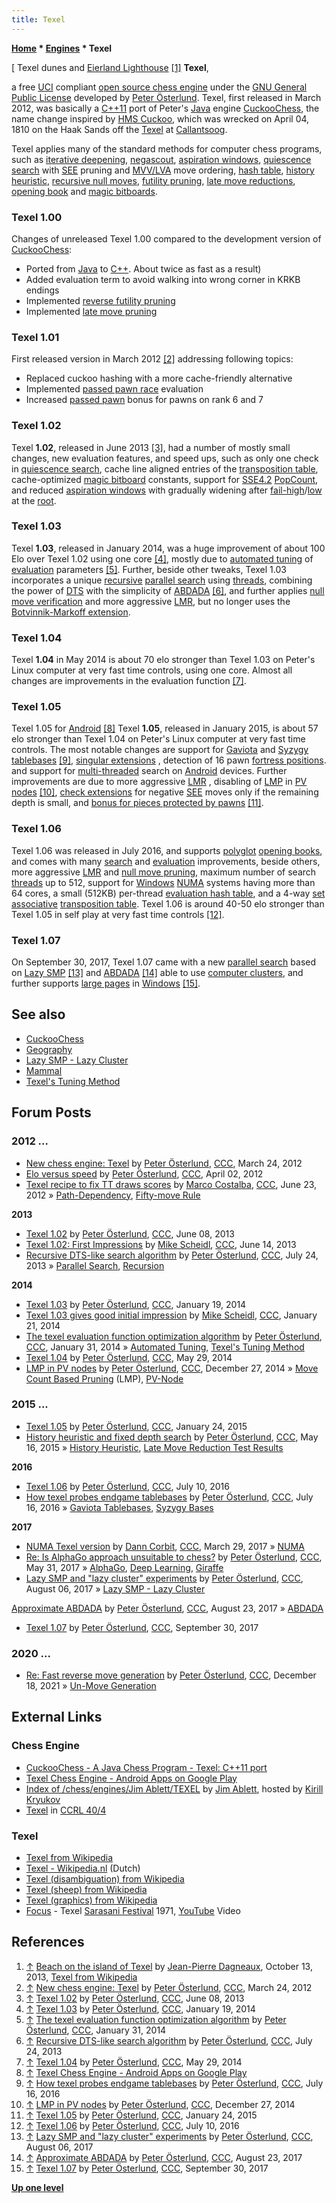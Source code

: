 ```yaml
---
title: Texel
---
```

**[Home](Home "Home") \* [Engines](Engines "Engines") \* Texel**



[ Texel dunes and [Eierland Lighthouse](https://en.wikipedia.org/wiki/Eierland_Lighthouse) <a id="cite-note-1" href="#cite-ref-1">[1]</a>
**Texel**,  
 
a free [UCI](UCI "UCI") compliant [open source chess engine](Category:Open_Source "Category:Open Source") under the [GNU General Public License](Free_Software_Foundation#GPL "Free Software Foundation") developed by [Peter Österlund](Peter_%C3%96sterlund "Peter Österlund"). Texel, first released in March 2012, was basically a [C++11](Cpp "Cpp") port of Peter's [Java](Java "Java") engine [CuckooChess](CuckooChess "CuckooChess"), the name change inspired by [HMS Cuckoo](https://en.wikipedia.org/wiki/HMS_Cuckoo_%281806%29), which was wrecked on April 04, 1810 on the Haak Sands off the [Texel](https://en.wikipedia.org/wiki/Texel) at [Callantsoog](https://en.wikipedia.org/wiki/Callantsoog). 


Texel applies many of the standard methods for computer chess programs, such as [iterative deepening](Iterative_Deepening "Iterative Deepening"), [negascout](NegaScout "NegaScout"), [aspiration windows](Aspiration_Windows "Aspiration Windows"), [quiescence search](Quiescence_Search "Quiescence Search") with [SEE](Static_Exchange_Evaluation "Static Exchange Evaluation") pruning and [MVV/LVA](MVV-LVA "MVV-LVA") move ordering, [hash table](Transposition_Table "Transposition Table"), [history heuristic](History_Heuristic "History Heuristic"), [recursive null moves](Null_Move_Pruning "Null Move Pruning"), [futility pruning](Futility_Pruning "Futility Pruning"), [late move reductions](Late_Move_Reductions "Late Move Reductions"), [opening book](Opening_Book "Opening Book") and [magic bitboards](Magic_Bitboards "Magic Bitboards"). 



### Texel 1.00


Changes of unreleased Texel 1.00 compared to the development version of [CuckooChess](CuckooChess "CuckooChess"): 



* Ported from [Java](Java "Java") to [C++](Cpp "Cpp"). About twice as fast as a result)
* Added evaluation term to avoid walking into wrong corner in KRKB endings
* Implemented [reverse futility pruning](Reverse_Futility_Pruning "Reverse Futility Pruning")
* Implemented [late move pruning](Futility_Pruning#MoveCountBasedPruning "Futility Pruning")






### Texel 1.01


First released version in March 2012 <a id="cite-note-2" href="#cite-ref-2">[2]</a> addressing following topics:



* Replaced cuckoo hashing with a more cache-friendly alternative
* Implemented [passed pawn race](Pawn_Race "Pawn Race") evaluation
* Increased [passed pawn](Passed_Pawn "Passed Pawn") bonus for pawns on rank 6 and 7






### Texel 1.02


Texel **1.02**, released in June 2013 <a id="cite-note-3" href="#cite-ref-3">[3]</a>, had a number of mostly small changes, new evaluation features, and speed ups, such as only one check in [quiescence search](Quiescence_Search "Quiescence Search"), cache line aligned entries of the [transposition table](Transposition_Table "Transposition Table"), cache-optimized [magic bitboard](Magic_Bitboards "Magic Bitboards") constants, support for [SSE4.2](SSE4#SSE4.2 "SSE4") [PopCount](Population_Count "Population Count"), and reduced [aspiration windows](Aspiration_Windows "Aspiration Windows") with gradually widening after [fail-high](Fail-High "Fail-High")/[low](Fail-Low "Fail-Low") at the [root](Root "Root").




### Texel 1.03


Texel **1.03**, released in January 2014, was a huge improvement of about 100 Elo over Texel 1.02 using one core <a id="cite-note-4" href="#cite-ref-4">[4]</a>, mostly due to [automated tuning](Texel%27s_Tuning_Method "Texel's Tuning Method") of [evaluation](Evaluation "Evaluation") parameters <a id="cite-note-5" href="#cite-ref-5">[5]</a>. Further, beside other tweaks, Texel 1.03 incorporates a unique [recursive](Recursion "Recursion") [parallel search](Parallel_Search "Parallel Search") using [threads](Thread "Thread"), combining the power of [DTS](Dynamic_Tree_Splitting "Dynamic Tree Splitting") with the simplicity of [ABDADA](ABDADA "ABDADA") <a id="cite-note-6" href="#cite-ref-6">[6]</a>, and further applies [null move verification](Null_Move_Pruning#ZugzwangVerification "Null Move Pruning") and more aggressive [LMR](Late_Move_Reductions "Late Move Reductions"), but no longer uses the [Botvinnik-Markoff extension](Botvinnik-Markoff_Extension "Botvinnik-Markoff Extension").




### Texel 1.04


Texel **1.04** in May 2014 is about 70 elo stronger than Texel 1.03 on Peter's Linux computer at very fast time controls, using one core. Almost all changes are improvements in the evaluation function <a id="cite-note-7" href="#cite-ref-7">[7]</a>.




### Texel 1.05


 [](https://play.google.com/store/apps/details?id=org.petero.texelchessengine&hl=en) Texel 1.05 for [Android](Android "Android") <a id="cite-note-8" href="#cite-ref-8">[8]</a> 
Texel **1.05**, released in January 2015, is about 57 elo stronger than Texel 1.04 on Peter's Linux computer at very fast time controls. The most notable changes are support for [Gaviota](Gaviota_Tablebases "Gaviota Tablebases") and [Syzygy tablebases](Syzygy_Bases "Syzygy Bases") <a id="cite-note-9" href="#cite-ref-9">[9]</a>, [singular extensions](Singular_Extensions "Singular Extensions") , detection of 16 pawn [fortress positions](Fortress "Fortress"). and support for [multi-threaded](Thread "Thread") search on [Android](Android "Android") devices. Further improvements are due to more aggressive [LMR](Late_Move_Reductions "Late Move Reductions") , disabling of [LMP](Futility_Pruning#MoveCountBasedPruning "Futility Pruning") in [PV nodes](Node_Types#pv-node "Node Types") <a id="cite-note-10" href="#cite-ref-10">[10]</a>, [check extensions](Check_Extensions "Check Extensions") for negative [SEE](Static_Exchange_Evaluation "Static Exchange Evaluation") moves only if the remaining depth is small, and [bonus for pieces protected by pawns](Connectivity "Connectivity") <a id="cite-note-11" href="#cite-ref-11">[11]</a>.




### Texel 1.06


Texel 1.06 was released in July 2016, and supports [polyglot](PolyGlot "PolyGlot") [opening books](Opening_Book "Opening Book"), and comes with many [search](Search "Search") and [evaluation](Evaluation "Evaluation") improvements, beside others, more aggressive [LMR](Late_Move_Reductions "Late Move Reductions") and [null move pruning](Null_Move_Pruning "Null Move Pruning"), maximum number of search [threads](Thread "Thread") up to 512, support for [Windows](Windows "Windows") [NUMA](NUMA "NUMA") systems having more than 64 cores, a small (512KB) per-thread [evaluation hash table](Evaluation_Hash_Table "Evaluation Hash Table"), and a 4-way [set associative](https://en.wikipedia.org/wiki/Set-associative#Associativity) [transposition table](Transposition_Table "Transposition Table"). Texel 1.06 is around 40-50 elo stronger than Texel 1.05 in self play at very fast time controls <a id="cite-note-12" href="#cite-ref-12">[12]</a>.




### Texel 1.07


On September 30, 2017, Texel 1.07 came with a new [parallel search](Parallel_Search "Parallel Search") based on [Lazy SMP](Lazy_SMP "Lazy SMP") <a id="cite-note-13" href="#cite-ref-13">[13]</a> and [ABDADA](ABDADA "ABDADA") <a id="cite-note-14" href="#cite-ref-14">[14]</a> able to use [computer clusters](https://en.wikipedia.org/wiki/Computer_cluster), and further supports [large pages](Memory#HugePages "Memory") in [Windows](Windows "Windows") <a id="cite-note-15" href="#cite-ref-15">[15]</a>.



## See also


* [CuckooChess](CuckooChess "CuckooChess")
* [Geography](Category:Geography "Category:Geography")
* [Lazy SMP - Lazy Cluster](Lazy_SMP#LazyCluster "Lazy SMP")
* [Mammal](Category:Mammal "Category:Mammal")
* [Texel's Tuning Method](Texel%27s_Tuning_Method "Texel's Tuning Method")


## Forum Posts


### 2012 ...


* [New chess engine: Texel](http://www.talkchess.com/forum/viewtopic.php?t=42999) by [Peter Österlund](Peter_%C3%96sterlund "Peter Österlund"), [CCC](CCC "CCC"), March 24, 2012
* [Elo versus speed](http://www.talkchess.com/forum/viewtopic.php?t=43134) by [Peter Österlund](Peter_%C3%96sterlund "Peter Österlund"), [CCC](CCC "CCC"), April 02, 2012
* [Texel recipe to fix TT draws scores](http://www.talkchess.com/forum/viewtopic.php?t=44167) by [Marco Costalba](Marco_Costalba "Marco Costalba"), [CCC](CCC "CCC"), June 23, 2012 » [Path-Dependency](Path-Dependency "Path-Dependency"), [Fifty-move Rule](Fifty-move_Rule "Fifty-move Rule")


**2013**



* [Texel 1.02](http://www.talkchess.com/forum/viewtopic.php?t=48228) by [Peter Österlund](Peter_%C3%96sterlund "Peter Österlund"), [CCC](CCC "CCC"), June 08, 2013
* [Texel 1.02: First Impressions](http://www.talkchess.com/forum/viewtopic.php?t=48272) by [Mike Scheidl](index.php?title=Michael_Scheidl&action=edit&redlink=1 "Michael Scheidl (page does not exist)"), [CCC](CCC "CCC"), June 14, 2013
* [Recursive DTS-like search algorithm](http://www.talkchess.com/forum/viewtopic.php?t=48752) by [Peter Österlund](Peter_%C3%96sterlund "Peter Österlund"), [CCC](CCC "CCC"), July 24, 2013 » [Parallel Search](Parallel_Search "Parallel Search"), [Recursion](Recursion "Recursion")


**2014**



* [Texel 1.03](http://www.talkchess.com/forum/viewtopic.php?t=50964) by [Peter Österlund](Peter_%C3%96sterlund "Peter Österlund"), [CCC](CCC "CCC"), January 19, 2014
* [Texel 1.03 gives good initial impression](http://www.talkchess.com/forum/viewtopic.php?t=50984) by [Mike Scheidl](index.php?title=Michael_Scheidl&action=edit&redlink=1 "Michael Scheidl (page does not exist)"), [CCC](CCC "CCC"), January 21, 2014
* [The texel evaluation function optimization algorithm](http://www.talkchess.com/forum/viewtopic.php?topic_view=threads&p=555522&t=50823) by [Peter Österlund](Peter_%C3%96sterlund "Peter Österlund"), [CCC](CCC "CCC"), January 31, 2014 » [Automated Tuning](Automated_Tuning "Automated Tuning"), [Texel's Tuning Method](Texel%27s_Tuning_Method "Texel's Tuning Method")
* [Texel 1.04](http://www.talkchess.com/forum/viewtopic.php?t=52470) by [Peter Österlund](Peter_%C3%96sterlund "Peter Österlund"), [CCC](CCC "CCC"), May 29, 2014
* [LMP in PV nodes](http://www.talkchess.com/forum/viewtopic.php?t=54761) by [Peter Österlund](Peter_%C3%96sterlund "Peter Österlund"), [CCC](CCC "CCC"), December 27, 2014 » [Move Count Based Pruning](Futility_Pruning#MoveCountBasedPruning "Futility Pruning") (LMP), [PV-Node](Node_Types#pv-node "Node Types")


### 2015 ...


* [Texel 1.05](http://www.talkchess.com/forum/viewtopic.php?t=55058) by [Peter Österlund](Peter_%C3%96sterlund "Peter Österlund"), [CCC](CCC "CCC"), January 24, 2015
* [History heuristic and fixed depth search](http://www.talkchess.com/forum/viewtopic.php?t=56372) by [Peter Österlund](Peter_%C3%96sterlund "Peter Österlund"), [CCC](CCC "CCC"), May 16, 2015 » [History Heuristic](History_Heuristic "History Heuristic"), [Late Move Reduction Test Results](Late_Move_Reduction_Test_Results "Late Move Reduction Test Results")


**2016**



* [Texel 1.06](http://www.talkchess.com/forum/viewtopic.php?t=60774) by [Peter Österlund](Peter_%C3%96sterlund "Peter Österlund"), [CCC](CCC "CCC"), July 10, 2016
* [How texel probes endgame tablebases](http://www.talkchess.com/forum/viewtopic.php?t=60833) by [Peter Österlund](Peter_%C3%96sterlund "Peter Österlund"), [CCC](CCC "CCC"), July 16, 2016 » [Gaviota Tablebases](Gaviota_Tablebases "Gaviota Tablebases"), [Syzygy Bases](Syzygy_Bases "Syzygy Bases")


**2017**



* [NUMA Texel version](http://www.talkchess.com/forum/viewtopic.php?t=63582) by [Dann Corbit](Dann_Corbit "Dann Corbit"), [CCC](CCC "CCC"), March 29, 2017 » [NUMA](NUMA "NUMA")
* [Re: Is AlphaGo approach unsuitable to chess?](http://www.talkchess.com/forum/viewtopic.php?t=64096&start=12) by [Peter Österlund](Peter_%C3%96sterlund "Peter Österlund"), [CCC](CCC "CCC"), May 31, 2017 » [AlphaGo](index.php?title=AlphaGo&action=edit&redlink=1 "AlphaGo (page does not exist)"), [Deep Learning](Deep_Learning "Deep Learning"), [Giraffe](Giraffe "Giraffe")
* [Lazy SMP and "lazy cluster" experiments](http://www.talkchess.com/forum/viewtopic.php?t=64824) by [Peter Österlund](Peter_%C3%96sterlund "Peter Österlund"), [CCC](CCC "CCC"), August 06, 2017 » [Lazy SMP - Lazy Cluster](Lazy_SMP#LazyCluster "Lazy SMP")


 [Approximate ABDADA](http://www.talkchess.com/forum/viewtopic.php?t=64824&start=43) by [Peter Österlund](Peter_%C3%96sterlund "Peter Österlund"), [CCC](CCC "CCC"), August 23, 2017 » [ABDADA](ABDADA "ABDADA")
* [Texel 1.07](http://www.talkchess.com/forum/viewtopic.php?t=65339) by [Peter Österlund](Peter_%C3%96sterlund "Peter Österlund"), [CCC](CCC "CCC"), September 30, 2017


### 2020 ...


* [Re: Fast reverse move generation](https://www.talkchess.com/forum3/viewtopic.php?f=7&t=78913&start=1) by [Peter Österlund](Peter_%C3%96sterlund "Peter Österlund"), [CCC](CCC "CCC"), December 18, 2021 » [Un-Move Generation](Move_Generation#Reverse "Move Generation")


## External Links


### Chess Engine


* [CuckooChess - A Java Chess Program - Texel: C++11 port](http://hem.bredband.net/petero2b/javachess/index.html)
* [Texel Chess Engine - Android Apps on Google Play](https://play.google.com/store/apps/details?id=org.petero.texelchessengine&hl=en)
* [Index of /chess/engines/Jim Ablett/TEXEL](http://kirr.homeunix.org/chess/engines/Jim%20Ablett/TEXEL/) by [Jim Ablett](Jim_Ablett "Jim Ablett"), hosted by [Kirill Kryukov](Kirill_Kryukov "Kirill Kryukov")
* [Texel](http://www.computerchess.org.uk/ccrl/404/cgi/compare_engines.cgi?family=Texel&print=Rating+list&print=Results+table&print=LOS+table&print=Ponder+hit+table&print=Eval+difference+table&print=Comopp+gamenum+table&print=Overlap+table&print=Score+with+common+opponents) in [CCRL 40/4](CCRL "CCRL")


### Texel


* [Texel from Wikipedia](https://en.wikipedia.org/wiki/Texel)
* [Texel - Wikipedia.nl](https://nl.wikipedia.org/wiki/Texel) (Dutch)
* [Texel (disambiguation) from Wikipedia](https://en.wikipedia.org/wiki/Texel_%28disambiguation%29)
* [Texel (sheep) from Wikipedia](https://en.wikipedia.org/wiki/Texel_%28sheep%29)
* [Texel (graphics) from Wikipedia](https://en.wikipedia.org/wiki/Texel_%28graphics%29)
* [Focus](Category:Focus "Category:Focus") - Texel [Sarasani Festival](https://nl.wikipedia.org/wiki/Sarasani_(Texel)) 1971, [YouTube](https://en.wikipedia.org/wiki/YouTube) Video


 
## References


1. <a id="cite-ref-1" href="#cite-note-1">↑</a> [Beach on the island of Texel](https://en.wikipedia.org/wiki/File:Beach_Texel_Netherlands.jpg) by [Jean-Pierre Dagneaux](http://commons.wikimedia.org/wiki/User:Jpda), October 13, 2013, [Texel from Wikipedia](https://en.wikipedia.org/wiki/Texel)
2. <a id="cite-ref-2" href="#cite-note-2">↑</a> [New chess engine: Texel](http://www.talkchess.com/forum/viewtopic.php?t=42999) by [Peter Österlund](Peter_%C3%96sterlund "Peter Österlund"), [CCC](CCC "CCC"), March 24, 2012
3. <a id="cite-ref-3" href="#cite-note-3">↑</a> [Texel 1.02](http://www.talkchess.com/forum/viewtopic.php?t=48228) by [Peter Österlund](Peter_%C3%96sterlund "Peter Österlund"), [CCC](CCC "CCC"), June 08, 2013
4. <a id="cite-ref-4" href="#cite-note-4">↑</a> [Texel 1.03](http://www.talkchess.com/forum/viewtopic.php?t=50964) by [Peter Österlund](Peter_%C3%96sterlund "Peter Österlund"), [CCC](CCC "CCC"), January 19, 2014
5. <a id="cite-ref-5" href="#cite-note-5">↑</a> [The texel evaluation function optimization algorithm](http://www.talkchess.com/forum/viewtopic.php?topic_view=threads&p=555522&t=50823) by [Peter Österlund](Peter_%C3%96sterlund "Peter Österlund"), [CCC](CCC "CCC"), January 31, 2014
6. <a id="cite-ref-6" href="#cite-note-6">↑</a>  [Recursive DTS-like search algorithm](http://www.talkchess.com/forum/viewtopic.php?t=48752) by [Peter Österlund](Peter_%C3%96sterlund "Peter Österlund"), [CCC](CCC "CCC"), July 24, 2013
7. <a id="cite-ref-7" href="#cite-note-7">↑</a> [Texel 1.04](http://www.talkchess.com/forum/viewtopic.php?t=52470) by [Peter Österlund](Peter_%C3%96sterlund "Peter Österlund"), [CCC](CCC "CCC"), May 29, 2014
8. <a id="cite-ref-8" href="#cite-note-8">↑</a> [Texel Chess Engine - Android Apps on Google Play](https://play.google.com/store/apps/details?id=org.petero.texelchessengine&hl=en)
9. <a id="cite-ref-9" href="#cite-note-9">↑</a> [How texel probes endgame tablebases](http://www.talkchess.com/forum/viewtopic.php?t=60833) by [Peter Österlund](Peter_%C3%96sterlund "Peter Österlund"), [CCC](CCC "CCC"), July 16, 2016
10. <a id="cite-ref-10" href="#cite-note-10">↑</a> [LMP in PV nodes](http://www.talkchess.com/forum/viewtopic.php?t=54761) by [Peter Österlund](Peter_%C3%96sterlund "Peter Österlund"), [CCC](CCC "CCC"), December 27, 2014
11. <a id="cite-ref-11" href="#cite-note-11">↑</a> [Texel 1.05](http://www.talkchess.com/forum/viewtopic.php?t=55058) by [Peter Österlund](Peter_%C3%96sterlund "Peter Österlund"), [CCC](CCC "CCC"), January 24, 2015
12. <a id="cite-ref-12" href="#cite-note-12">↑</a> [Texel 1.06](http://www.talkchess.com/forum/viewtopic.php?t=60774) by [Peter Österlund](Peter_%C3%96sterlund "Peter Österlund"), [CCC](CCC "CCC"), July 10, 2016
13. <a id="cite-ref-13" href="#cite-note-13">↑</a> [Lazy SMP and "lazy cluster" experiments](http://talkchess.com/forum/viewtopic.php?topic_view=threads&p=726656&t=64824) by [Peter Österlund](Peter_%C3%96sterlund "Peter Österlund"), [CCC](CCC "CCC"), August 06, 2017
14. <a id="cite-ref-14" href="#cite-note-14">↑</a> [Approximate ABDADA](http://talkchess.com/forum/viewtopic.php?topic_view=threads&p=728817&t=64824) by [Peter Österlund](Peter_%C3%96sterlund "Peter Österlund"), [CCC](CCC "CCC"), August 23, 2017
15. <a id="cite-ref-15" href="#cite-note-15">↑</a> [Texel 1.07](http://www.talkchess.com/forum/viewtopic.php?t=65339) by [Peter Österlund](Peter_%C3%96sterlund "Peter Österlund"), [CCC](CCC "CCC"), September 30, 2017

**[Up one level](Engines "Engines")**







 
